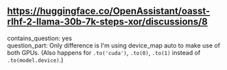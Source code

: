 ## https://huggingface.co/OpenAssistant/oasst-rlhf-2-llama-30b-7k-steps-xor/discussions/8

contains_question: yes  
question_part: Only difference is I'm using device_map auto to make use of both GPUs. (Also happens for `.to('cuda')`,  `.to(0)`, `.to(1)` instead of `.to(model.device)`.)